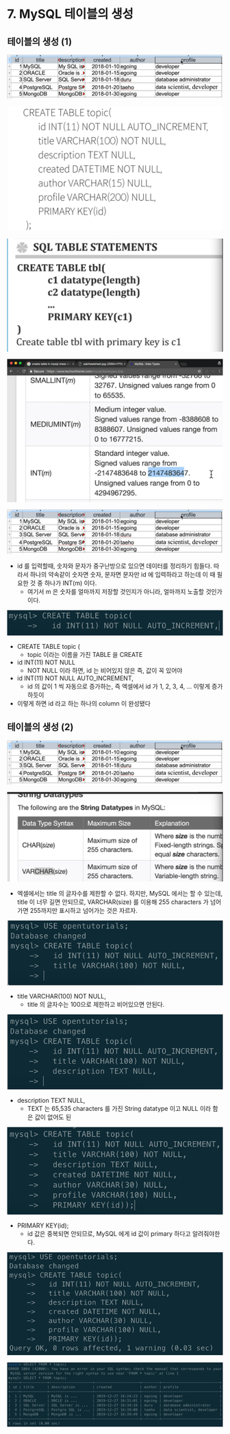 # 7. MySQL 테이블의 생성

## 테이블의 생성 \(1\)

![We gonna make this table in MySQL](.gitbook/assets/2019-12-27-3.36.10.png)

![](.gitbook/assets/2019-12-27-3.36.23.png)

![google: create table in MySQL cheatsheet](.gitbook/assets/2019-12-27-3.40.32.png)

![google: MySQL data types](.gitbook/assets/2019-12-27-3.44.13.png)

![id &#xB97C; &#xC791;&#xC131;&#xD574;&#xBCF4;&#xC790;](.gitbook/assets/image.png)

* id 를 입력할때, 숫자와 문자가 중구난방으로 있으면 데이터를 정리하기 힘들다. 따라서 하나의 약속같이 숫자면 숫자, 문자면 문자만 id 에 입력하라고 하는데 이 때 필요한 것 중 하나가 INT\(m\) 이다.
  * 여기서 m 은 숫자를 얼마까지 저장할 것인지가 아니라, 얼마까지 노출할 것인가이다.

![](.gitbook/assets/2019-12-27-3.51.44.png)

* CREATE TABLE topic \(
  * topic 이라는 이름을 가진 TABLE 을 CREATE
* id INT\(11\) NOT NULL
  * NOT NULL 이라 하면, id 는 비어있지 않은 즉, 값이 꼭 있어야
* id INT\(11\) NOT NULL AUTO\_INCREMENT,
  * id 의 값이 1 씩 자동으로 증가하는, 즉 엑셀에서 id 가 1, 2, 3, 4, ... 이렇게 증가하듯이
* 이렇게 하면 id 라고 하는 하나의 column 이 완성됐다

## 테이블의 생성 \(2\)

![](.gitbook/assets/image.png)

![google: string datatype in MySQL](.gitbook/assets/2019-12-27-3.55.40.png)

* 엑셀에서는 title 의 글자수를 제한할 수 없다. 하지만, MySQL 에서는 할 수 있는데, title 이 너무 길면 안되므로, VARCHAR\(size\) 를 이용해 255 characters 가 넘어가면 255까지만 표시하고 넘어가는 것은 자르자.

![](.gitbook/assets/2019-12-27-3.58.21.png)

* title VARCHAR\(100\) NOT NULL,
  * title 의 글자수는 100으로 제한하고 비어있으면 안된다.

![](.gitbook/assets/2019-12-27-4.01.29.png)

* description TEXT NULL,
  * TEXT 는 65,535 characters 를 가진 String datatype 이고 NULL 이라 함은 값이 없어도 된

![](.gitbook/assets/2019-12-27-4.06.29.png)

* PRIMARY KEY\(id\);
  * id 값은 중복되면 안되므로, MySQL 에게 id 값이 primary 하다고 알려줘야한다.

![topic &#xC774;&#xB77C;&#xB294; &#xC774;&#xB984;&#xC744; &#xAC00;&#xC9C4; TABLE &#xC0DD;&#xC131; &#xC644;&#xB8CC;](.gitbook/assets/2019-12-27-4.07.21.png)

![After INSERT all of them](.gitbook/assets/2019-12-27-4.41.06.png)



